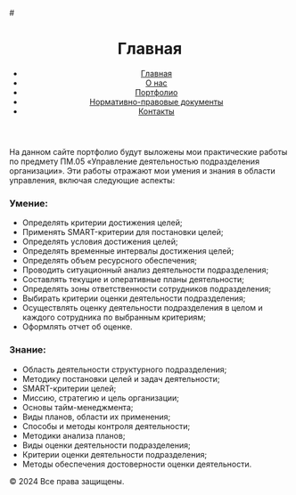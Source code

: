 #<!doctype html>
<html lang="en">
<head>
    <meta charset="UTF-8">
    <meta name="viewport" content="width=device-width, initial-scale=1.0">
    <title>Главная</title>
    <link rel="stylesheet" href="styles.css">
    <link href="style.css" rel="stylesheet" type="text/css">
</head>
<body>
    <header>
        <h1>Главная</h1>
        <nav>
            <ul>
                <li><a href="index.html">Главная</a></li>
                <li><a href="about.html">О нас</a></li>
                <li><a href="portfolio.html">Портфолио</a></li>
				<li><a href="regulatory documents.html">Нормативно-правовые документы</a></li>
                <li><a href="contacts.html">Контакты</a></li>
            </ul>
        </nav>
    </header>
	   <p>На данном сайте портфолио будут выложены мои практические работы по предмету ПМ.05 «Управление деятельностью подразделения организации». Эти работы отражают мои умения и знания в области управления, включая следующие аспекты:</p>
        <h3>Умение:</h3>
        <ul>
            <li>Определять критерии достижения целей;</li>
            <li>Применять SMART-критерии для постановки целей;</li>
            <li>Определять условия достижения целей;</li>
            <li>Определять временные интервалы достижения целей;</li>
            <li>Определять объем ресурсного обеспечения;</li>
            <li>Проводить ситуационный анализ деятельности подразделения;</li>
            <li>Составлять текущие и оперативные планы деятельности;</li>
            <li>Определять зоны ответственности сотрудников подразделения;</li>
            <li>Выбирать критерии оценки деятельности подразделения;</li>
            <li>Осуществлять оценку деятельности подразделения в целом и каждого сотрудника по выбранным критериям;</li>
            <li>Оформлять отчет об оценке.</li>
        </ul>
        <h3>Знание:</h3>
        <ul>
            <li>Область деятельности структурного подразделения;</li>
            <li>Методику постановки целей и задач деятельности;</li>
            <li>SMART-критерии целей;</li>
            <li>Миссию, стратегию и цель организации;</li>
            <li>Основы тайм-менеджмента;</li>
            <li>Виды планов, области их применения;</li>
            <li>Способы и методы контроля деятельности;</li>
            <li>Методики анализа планов;</li>
            <li>Виды оценки деятельности подразделения;</li>
            <li>Критерии оценки деятельности подразделения;</li>
            <li>Методы обеспечения достоверности оценки деятельности.</li>
        </ul>
    <footer>
        <p>&copy; 2024 Все права защищены.</p>
    </footer>
</body>
</html>
